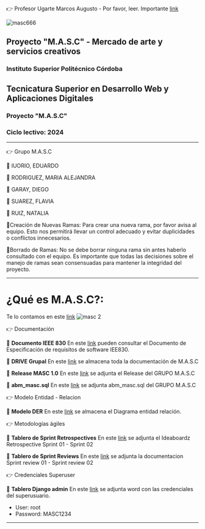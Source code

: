 :point_right: Profesor Ugarte Marcos Augusto - Por favor, leer. Importante [link](https://github.com/Elnenedelguion/MOD-PROGRAM-WEB-2024/wiki/Profesor-Ugarte-Marcos-Augusto--%E2%80%90%E2%80%90-LEER-POR-FAVOR)

![masc666](https://github.com/Elnenedelguion/MOD-PROGRAM-WEB-2024/assets/166960720/80b9f29d-b2c2-4cd1-858c-9646294923c0)


## Proyecto "M.A.S.C" - Mercado de arte y servicios creativos 

### Instituto Superior Politécnico Córdoba

## Tecnicatura Superior en Desarrollo Web y Aplicaciones Digitales 

### Proyecto "M.A.S.C"

### Ciclo lectivo: 2024

* * * * * * * * * * * * * * * * * * * * * * * * * * * * * * * * * * * * * * * * * * * * * * * * * * * 
:point_right: Grupo M.A.S.C

:small_orange_diamond: IUORIO, EDUARDO

:small_orange_diamond: RODRIGUEZ, MARIA ALEJANDRA

:small_orange_diamond: GARAY, DIEGO

:small_orange_diamond: SUAREZ, FLAVIA

:small_orange_diamond: RUIZ, NATALIA

:small_orange_diamond:Creación de Nuevas Ramas: Para crear una nueva rama, por favor avisa al equipo. Esto nos permitirá llevar un control adecuado y evitar duplicidades o conflictos innecesarios.

:small_orange_diamond:Borrado de Ramas: No se debe borrar ninguna rama sin antes haberlo consultado con el equipo. Es importante que todas las decisiones sobre el manejo de ramas sean consensuadas para mantener la integridad del proyecto.

* * * * * * * * * * * * * * * * * * * * * * * * * * * * * * * * * * * * * * * * * * * * * * * * * * * 

# ¿Qué es M.A.S.C?: 

Te lo contamos en este [link](https://drive.google.com/file/d/1cFhnegvikbpYg3FlBX8Z31JEV304_W52/view?usp=sharing)
![masc 2](https://github.com/Elnenedelguion/MOD-PROGRAM-WEB-2024/assets/166960720/d5bbb11a-d305-4e38-9271-aeca69b372f1)


:point_right: Documentación

:small_orange_diamond: **Documento IEEE 830**
En este [link](https://docs.google.com/document/d/1_6yjxfB9edF_0mYNA99SLLMNcH3COe_k/edit?usp=sharing&ouid=105320720932750339924&rtpof=true&sd=true) pueden consultar el Documento de Especificación de requisitos de software IEE830.

:small_orange_diamond: **DRIVE Grupal**
En este [link](https://drive.google.com/drive/folders/1ba9DFmO3WURKgp5lAbNZ9XExrsz_w8vD) se almacena toda la documentación de M.A.S.C 

:small_orange_diamond: **Release MASC 1.0**
En este [link](https://github.com/Elnenedelguion/MOD-PROGRAM-WEB-2024/releases/tag/v1.0.0) se adjunta el Release del GRUPO M.A.S.C


:small_orange_diamond: **abm_masc.sql**
En este [link](https://github.com/Elnenedelguion/MOD-PROGRAM-WEB-2024/blob/main/abm_masc.sql) se adjunta abm_masc.sql del GRUPO M.A.S.C

:point_right: Modelo Entidad - Relacion

:small_orange_diamond: **Modelo DER**
En este [link](https://lucid.app/lucidchart/04d5b275-5332-4419-878b-2172701cb0b2/edit?viewport_loc=-2896%2C-634%2C2694%2C1221%2C0_0&invitationId=inv_50432734-8597-4bad-b6b7-f21e6eed6254) se almacena el Diagrama entidad relación.

:point_right: Metodologías ágiles 

:small_orange_diamond: **Tablero de Sprint Retrospectives**
En este [link](https://docs.google.com/document/d/1qgkLQ8mTe_9V-sUzFtl0-JhwNDKV2b7ik7rZk2Tu-o0/edit?usp=sharing) se adjunta el Ideaboardz Retrospective Sprint 01 - Sprint 02

:small_orange_diamond: **Tablero de Sprint Reviews**
En este [link](https://docs.google.com/document/d/1dxibkVKbtN6GQ_KSCRB87KcrgXtz2ASt9NakI2XqQks/edit) se adjunta la documentacion Sprint review 01 - Sprint review 02

:point_right: Credenciales Superuser

:small_orange_diamond: **Tablero Django admin**
En este [link](https://docs.google.com/document/d/1ONmvMrM73k-H0HxQR4vlVE1lLOUD23st/edit?usp=sharing&ouid=105320720932750339924&rtpof=true&sd=true) se adjunta word con las credenciales del superusuario.
* User: root
* Password: MASC1234


* * * * * * * * * * * * * * * * * * * * * * * * * * * * * * * * * * * * * * * * * * * * * * * * * * * 